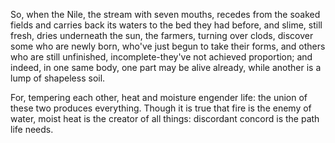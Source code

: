 So, when the Nile, the stream with seven mouths, recedes from the soaked fields and carries back its waters to the bed they had before, and slime, still fresh, dries underneath the sun, the farmers, turning over clods, discover some who are newly born, who've just begun to take their forms, and others who are still unfinished, incomplete-they've not achieved proportion; and indeed, in one same body, one part may be alive already, while another is a lump of shapeless soil.

For, tempering each other, heat and moisture engender life: the union of these two produces everything. Though it is true that fire is the enemy of water, moist heat is the creator of all things: discordant concord is the path life needs.